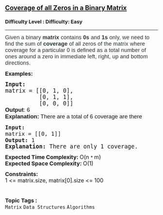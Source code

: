 <h2><a href="https://www.geeksforgeeks.org/problems/coverage-of-all-zeros-in-a-binary-matrix4024/0">Coverage of all Zeros in a Binary Matrix</a></h2><h3>Difficulty Level : Difficulty: Easy</h3><hr><div class="problems_problem_content__Xm_eO"><p><span style="color: #273239; font-family: Nunito, sans-serif; font-size: 18px; letter-spacing: 0.162px; background-color: #ffffff;">Given a binary <strong>matrix </strong>contains <strong>0s</strong> and <strong>1s </strong>only, we need to find the sum of <strong>coverage</strong> of all zeros of the matrix where coverage for a particular 0 is defined as a total number of ones around a zero in immediate left, right, up and bottom directions.</span></p>
<p><span style="font-size: 18px;"><strong>Examples:</strong></span></p>
<pre><strong><span style="font-size: 14pt;">Input:</span></strong><br><span style="font-size: 14pt;">matrix = [[0, 1, 0],<br>          [0, 1, 1],</span><br><span style="font-size: 14pt;">          [0, 0, 0]]<br></span><span style="font-size: 14pt; font-family: Arial, sans-serif; font-variant-numeric: normal; font-variant-east-asian: normal; font-variant-alternates: normal; font-variant-position: normal; vertical-align: baseline; white-space-collapse: preserve;"><strong>Output</strong>: 6<br></span><span style="font-size: 14pt; font-family: Arial, sans-serif; font-variant-numeric: normal; font-variant-east-asian: normal; font-variant-alternates: normal; font-variant-position: normal; vertical-align: baseline; white-space-collapse: preserve;"><strong>Explanation:</strong> There are a total of 6 coverage are there</span></pre>
<p><span id="docs-internal-guid-1235b0a7-7fff-bf71-d97f-b742714a175e"></span></p>
<pre><span style="font-size: 18px;"><strong>Input: <br></strong>matrix = [[0, 1]]
<strong>Output: </strong>1<br></span><span style="font-size: 14pt;"><strong>Explanation: </strong>There are only 1 coverage.</span></pre>
<p><span style="font-size: 18px;"><strong>Expected Time Complexity: </strong>O(n&nbsp;</span><span style="font-size: 15px;">*&nbsp;<span style="font-size: 18px;">m)<br><strong>Expected Space Complexity:&nbsp;</strong>O(1)</span></span></p>
<p><span style="font-size: 15px;"><span style="font-size: 18px;"><strong>Constraints:</strong><br>1 &lt;= matrix.size, matrix[0].size &lt;= 100</span></span></p></div><br><p><span style=font-size:18px><strong>Topic Tags : </strong><br><code>Matrix</code>&nbsp;<code>Data Structures</code>&nbsp;<code>Algorithms</code>&nbsp;